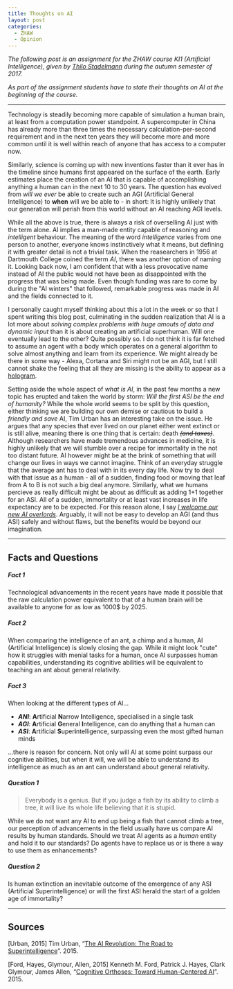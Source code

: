 ```yaml
---
title: Thoughts on AI
layout: post
categories:
  - ZHAW
  - Opinion
---
```


*The following post is an assignment for the ZHAW course KI1 (Artificial Intelligence), given by [Thilo Stadelmann](http://stdm.github.io) during the autumn semester of 2017.*

*As part of the assignment students have to state their thoughts on AI at the beginning of the course.*

---

Technology is steadily becoming more capable of simulation a human brain, at least from a computation power standpoint. A supercomputer in China has already more than three times the necessary calculation-per-second requirement and in the next ten years they will become more and more common until it is well within reach of anyone that has access to a computer now.

Similarly, science is coming up with new inventions faster than it ever has in the timeline since humans first appeared on the surface of the earth. Early estimates place the creation of an AI that is capable of accomplishing anything a human can in the next 10 to 30 years. The question has evolved from _will we ever_ be able to create such an AGI (Artificial General Intelligence) to **when** will we be able to - in short: It is highly unlikely that our generation will perish from this world without an AI reaching AGI levels.

While all the above is true, there is always a risk of overselling AI just with the term alone. AI implies a man-made entity capable of reasoning and *intelligent* behaviour. The meaning of the word *intelligence* varies from one person to another, everyone knows instinctively what it means, but defining it with greater detail is not a trivial task.
When the reasearchers in 1956 at Dartmouth College coined the term *AI*, there was another option of naming it. Looking back now, I am confident that with a less provocative name instead of AI the public would not have been as disappointed  with the progress that was being made. Even though funding was rare to come by during the "AI winters" that followed, remarkable progress was made in AI and the fields connected to it.

I personally caught myself thinking about this a lot in the week or so that I spent writing this blog post, culminating in the sudden realization that AI is a lot more about *solving complex problems with huge amouts of data and dynamic input* than it is about creating an artificial superhuman. Will one eventually lead to the other? Quite possibly so. I do not think it is far fetched to assume an agent with a body which operates on a general algorithm to solve almost anything and learn from its experience. We might already be there in some way - Alexa, Cortana and Siri might not be an AGI, but I still cannot shake the feeling that all they are missing is the ability to appear as a [hologram](https://i.pinimg.com/originals/6b/82/06/6b820635ce2473a1ba7765f140025e3c.jpg). 

Setting aside the whole aspect of *what is AI*, in the past few months a new topic has erupted and taken the world by storm: *Will the first ASI be the end of humanity?* While the whole world seems to be split by this question, either thinking we are building our own demise or cautious to build a *friendly and save* AI, Tim Urban has an interesting take on the issue. He argues that any species that ever lived on our planet either went extinct or is still alive, meaning there is one thing that is certain: death ~~*(and taxes)*~~.
Although researchers have made tremendous advances in medicine, it is highly unlikely that we will stumble over a recipe for immortality in the not too distant future. AI however might be at the brink of something that will change our lives in ways we cannot imagine. Think of an everyday struggle that the average ant has to deal with in its every day life. Now try to deal with that issue as a human - all of a sudden, finding food or moving that leaf from A to B is not such a big deal anymore. Similarly, what we humans percieve as really difficult might be about as difficult as adding 1+1 together for an ASI. All of a sudden, immortality or at least vast increases in life expectancy are to be expected. For this reason alone, I say *[I welcome our new AI overlords](https://www.youtube.com/watch?v=MKx3JlTnHbc)*. Arguably, it will not be easy to develop an AGI (and thus ASI) safely and without flaws, but the benefits would be beyond our imagination.

---

## Facts and Questions
##### Fact 1
Technological advancements in the recent years have made it possible that the raw calculation power equivalent to that of a human brain will be available to anyone for as low as 1000$ by 2025.

##### Fact 2
When comparing the intelligence of an ant, a chimp and a human, AI (Artificial Intelligence) is slowly closing the gap. While it might look "cute" how it struggles with menial tasks for a human, once AI surpasses human capabilities, understanding its cognitive abilities will be equivalent to teaching an ant about general relativity.

##### Fact 3
When looking at the different types of AI...
* **_ANI_**: **A**rtificial **N**arrow **I**ntelligence, specialised in a single task
* **_AGI_**: **A**rtificial **G**eneral **I**ntelligence, can do anything that a human can
* **_ASI_**: **A**rtificial **S**uper**i**ntelligence, surpassing even the most gifted human minds

...there is reason for concern. Not only will AI at some point surpass our cognitive abilities, but when it will, we will be able to understand its intelligence as much as an ant can understand about general relativity.

##### Question 1
> Everybody is a genius. But if you judge a fish by its ability to climb a tree, it will live its whole life believing that it is stupid.

While we do not want any AI to end up being a fish that cannot climb a tree, our perception of advancements in the field usually have us compare AI results by human standards. Should we treat AI agents as a _human_ entity and hold it to our standards? Do agents have to replace us or is there a way to use them as enhancements?

##### Question 2
Is human extinction an inevitable outcome of the emergence of any ASI (Artificial Superintelligence) or will the first ASI herald the start of a golden age of immortality?

---

## Sources
[Urban, 2015] Tim Urban, “[The AI Revolution: The Road to Superintelligence](https://waitbutwhy.com/2015/01/artificial-intelligence-revolution-1.html)”. 2015.

[Ford, Hayes, Glymour, Allen, 2015] Kenneth M. Ford, Patrick J. Hayes, Clark Glymour, James Allen, “[Cognitive Orthoses: Toward Human-Centered AI](https://www.aaai.org/ojs/index.php/aimagazine/article/viewFile/2629/2526)”. 2015.
